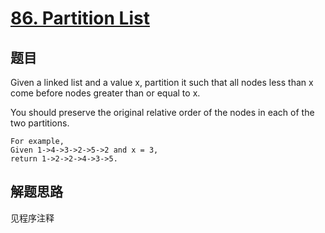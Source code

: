 # [86. Partition List](https://leetcode.com/problems/partition-list/)

## 题目
Given a linked list and a value x, partition it such that all nodes less than x come before nodes greater than or equal to x.

You should preserve the original relative order of the nodes in each of the two partitions.

```
For example,
Given 1->4->3->2->5->2 and x = 3,
return 1->2->2->4->3->5.
```
## 解题思路

见程序注释
